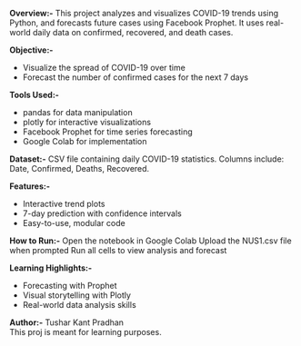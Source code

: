 **Overview:-**
This project analyzes and visualizes COVID-19 trends using Python, and forecasts future cases using Facebook Prophet. 
It uses real-world daily data on confirmed, recovered, and death cases.

**Objective:-**
- Visualize the spread of COVID-19 over time
- Forecast the number of confirmed cases for the next 7 days

**Tools Used:-**
- pandas for data manipulation
- plotly for interactive visualizations
- Facebook Prophet for time series forecasting
- Google Colab for implementation

**Dataset:-**
CSV file containing daily COVID-19 statistics. Columns include: Date, Confirmed, Deaths, Recovered.

**Features:-**
- Interactive trend plots
- 7-day prediction with confidence intervals
- Easy-to-use, modular code

**How to Run:-**
Open the notebook in Google Colab
Upload the NUS1.csv file when prompted
Run all cells to view analysis and forecast

**Learning Highlights:-**
- Forecasting with Prophet
- Visual storytelling with Plotly
- Real-world data analysis skills

**Author:-**
Tushar Kant Pradhan  
This proj is meant for learning purposes.
